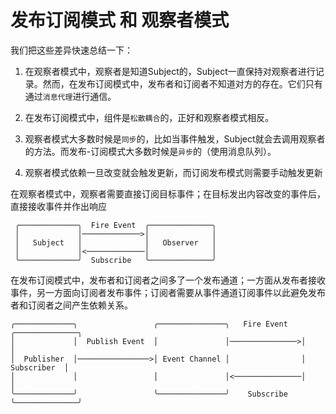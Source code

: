 # 发布订阅模式 和 观察者模式


我们把这些差异快速总结一下：


1. 在观察者模式中，观察者是知道Subject的，Subject一直保持对观察者进行记录。然而，在发布订阅模式中，发布者和订阅者不知道对方的存在。它们只有通过`消息代理`进行通信。


2. 在发布订阅模式中，组件是`松散耦合`的，正好和观察者模式相反。


3. 观察者模式大多数时候是`同步`的，比如当事件触发，Subject就会去调用观察者的方法。而发布-订阅模式大多数时候是`异步`的（使用消息队列）。

4. 观察者模式依赖一旦改变就会触发更新，而订阅发布模式则需要手动触发更新

在观察者模式中，观察者需要直接订阅目标事件；在目标发出内容改变的事件后，直接接收事件并作出响应 
```
 ╭─────────────╮  Fire Event  ╭──────────────╮
 │             │─────────────>│              │
 │   Subject   │              │   Observer   │
 │             │<─────────────│              │
 ╰─────────────╯  Subscribe   ╰──────────────╯
```



 
 在发布订阅模式中，发布者和订阅者之间多了一个发布通道；一方面从发布者接收事件，另一方面向订阅者发布事件；订阅者需要从事件通道订阅事件以此避免发布者和订阅者之间产生依赖关系。
 ```
 ╭─────────────╮                 ╭───────────────╮   Fire Event   ╭──────────────╮
 │             │  Publish Event  │               │───────────────>│              │
 │  Publisher  │────────────────>│ Event Channel │                │  Subscriber  │
 │             │                 │               │<───────────────│              │
 ╰─────────────╯                 ╰───────────────╯    Subscribe   ╰──────────────╯
 ```
